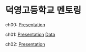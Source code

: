 # 덕영고등학교 멘토링

ch00: [Presentation](https://doldam0.github.io/dypython/lectures/ch00)

ch01: [Presentation](https://doldam0.github.io/dypython/lectures/ch01) [Data](https://github.com/doldam0/dypython/lectures/ch01/inventors.xlsx)

ch02: [Presentation](https://doldam0.github.io/dypython/lectures/ch02)
